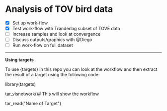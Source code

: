 # Analysis of TOV bird data

- [x] Set up work-flow 
- [x] Test work-flow with Trønderlag subset of TOVE data
- [ ] Increase samples and look at convergence
- [ ] Discuss outputs/graphics with @Diego
- [ ] Run work-flow on full dataset

_________________

**Using targets**

To use {targets} in this repo you can look at the workflow and then extract the result of a target using the following code:

library(targets)

tar_visnetwork()# This will show the workflow

tar_read("Name of Target")


